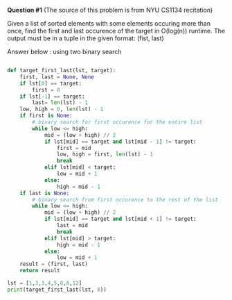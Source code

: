 **Question #1** (The source of this problem is from NYU CS1134 recitation)

Given a list of sorted elements with some elements occuring more than once, find the first and last
occurence of the target in O(log(n)) runtime. The output must be in a tuple in the given format:
(fist, last)
      
          
Answer below : using two binary search        
```Python

def target_first_last(lst, target):
    first, last = None, None
    if lst[0] == target:
        first = 0
    if lst[-1] == target:
        last= len(lst) - 1
    low, high = 0, len(lst) - 1
    if first is None:
        # binary search for first occurence for the entire list
        while low <= high:
            mid = (low + high) // 2
            if lst[mid] == target and lst[mid - 1] != target:
                first = mid
                low, high = first, len(lst) - 1
                break
            elif lst[mid] < target:
                low = mid + 1
            else:
                high = mid - 1
    if last is None:
        # binary search from first occurence to the rest of the list
        while low <= high:
            mid = (low + high) // 2
            if lst[mid] == target and lst[mid + 1] != target:
                last = mid
                break
            elif lst[mid] > target:
                high = mid - 1
            else:
                low = mid + 1
    result = (first, last)
    return result

lst = [1,3,3,4,5,8,8,12]
print(target_first_last(lst, 8))
```
